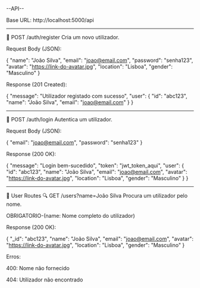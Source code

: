 --API--

Base URL: http://localhost:5000/api

------------------------------------------------------------------

🔐 POST /auth/register
Cria um novo utilizador.

Request Body (JSON):

{
  "name": "João Silva",
  "email": "joao@email.com",
  "password": "senha123",
  "avatar": "https://link-do-avatar.jpg",
  "location": "Lisboa",
  "gender": "Masculino"
}

Response (201 Created):

{
  "message": "Utilizador registado com sucesso",
  "user": {
    "id": "abc123",
    "name": "João Silva",
    "email": "joao@email.com"
  }
}

------------------------------------------------------------------

🔑 POST /auth/login
Autentica um utilizador.

Request Body (JSON):

{
  "email": "joao@email.com",
  "password": "senha123"
}

Response (200 OK):

{
  "message": "Login bem-sucedido",
  "token": "jwt_token_aqui",
  "user": {
    "id": "abc123",
    "name": "João Silva",
    "email": "joao@email.com",
    "avatar": "https://link-do-avatar.jpg",
    "location": "Lisboa",
    "gender": "Masculino"
  }
}

------------------------------------------------------------------


👤 User Routes
🔍 GET /users?name=João Silva
Procura um utilizador pelo nome.


OBRIGATORIO-(name: Nome completo do utilizador)

Response (200 OK):

{
  "_id": "abc123",
  "name": "João Silva",
  "email": "joao@email.com",
  "avatar": "https://link-do-avatar.jpg",
  "location": "Lisboa",
  "gender": "Masculino"
}

Erros:

400: Nome não fornecido

404: Utilizador não encontrado